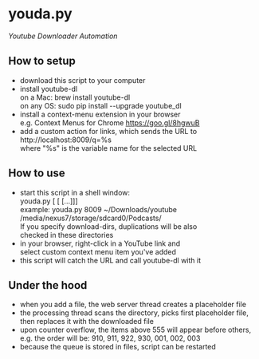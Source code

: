 youda.py
========
*Youtube Downloader Automation*

## How to setup ##
  - download this script to your computer
  - install youtube-dl <br />
    on a Mac: brew install youtube-dl <br />
    on any OS: sudo pip install --upgrade youtube_dl
  - install a context-menu extension in your browser <br />
    e.g. Context Menus for Chrome https://goo.gl/8hgwuB
  - add a custom action for links, which sends the URL to <br />
    http://localhost:8009/q=%s <br />
    where "%s" is the variable name for the selected URL

## How to use ##
  - start this script in a shell window: <br />
      youda.py <port> [<download-dir> [<check-dir> [<check-dir>...]]] <br />
    example:
      youda.py 8009 ~/Downloads/youtube /media/nexus7/storage/sdcard0/Podcasts/ <br />
    If you specify download-dirs, duplications will be also <br />
    checked in these directories
  - in your browser, right-click in a YouTube link and <br />
    select custom context menu item you've added
  - this script will catch the URL and call youtube-dl with it

## Under the hood ##
  - when you add a file, the web server thread creates a placeholder file
  - the processing thread scans the directory, picks first placeholder file, 
    then replaces it with the downloaded file
  - upon counter overflow, the items above 555 will appear before others,
    e.g. the order will be: 910, 911, 922, 930, 001, 002, 003
  - because the queue is stored in files, script can be restarted
